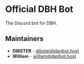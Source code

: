 # Official DBH Bot

The Discord bot for DBH.

## Maintainers

- **DIBSTER** - dibster@danbot.host
- **William** - william@danbot.host
